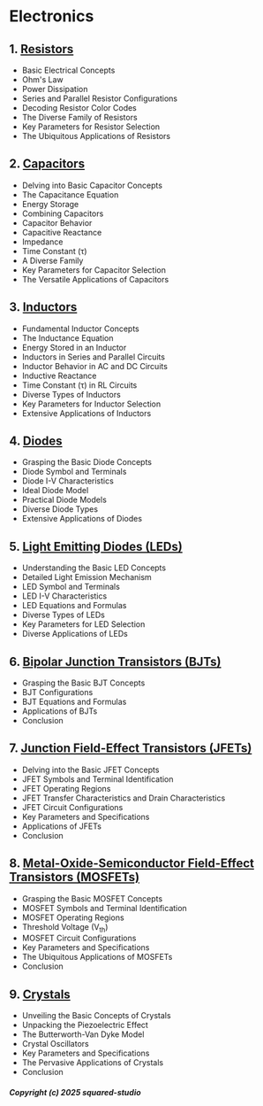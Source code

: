 # Electronics
## 1. [Resistors](Electronics/chapter_00001.md)
  - Basic Electrical Concepts
  - Ohm's Law
  - Power Dissipation
  - Series and Parallel Resistor Configurations
  - Decoding Resistor Color Codes
  - The Diverse Family of Resistors
  - Key Parameters for Resistor Selection
  - The Ubiquitous Applications of Resistors
## 2. [Capacitors](Electronics/chapter_00002.md)
  - Delving into Basic Capacitor Concepts
  - The Capacitance Equation
  - Energy Storage
  - Combining Capacitors
  - Capacitor Behavior
  - Capacitive Reactance
  - Impedance
  - Time Constant (τ)
  - A Diverse Family
  - Key Parameters for Capacitor Selection
  - The Versatile Applications of Capacitors
## 3. [Inductors](Electronics/chapter_00003.md)
  - Fundamental Inductor Concepts
  - The Inductance Equation
  - Energy Stored in an Inductor
  - Inductors in Series and Parallel Circuits
  - Inductor Behavior in AC and DC Circuits
  - Inductive Reactance
  - Time Constant (τ) in RL Circuits
  - Diverse Types of Inductors
  - Key Parameters for Inductor Selection
  - Extensive Applications of Inductors
## 4. [Diodes](Electronics/chapter_00004.md)
  - Grasping the Basic Diode Concepts
  - Diode Symbol and Terminals
  - Diode I-V Characteristics
  - Ideal Diode Model
  - Practical Diode Models
  - Diverse Diode Types
  - Extensive Applications of Diodes
## 5. [Light Emitting Diodes (LEDs)](Electronics/chapter_00005.md)
  - Understanding the Basic LED Concepts
  - Detailed Light Emission Mechanism
  - LED Symbol and Terminals
  - LED I-V Characteristics
  - LED Equations and Formulas
  - Diverse Types of LEDs
  - Key Parameters for LED Selection
  - Diverse Applications of LEDs
## 6. [Bipolar Junction Transistors (BJTs)](Electronics/chapter_00006.md)
  - Grasping the Basic BJT Concepts
  - BJT Configurations
  - BJT Equations and Formulas
  - Applications of BJTs
  - Conclusion
## 7. [Junction Field-Effect Transistors (JFETs)](Electronics/chapter_00007.md)
  - Delving into the Basic JFET Concepts
  - JFET Symbols and Terminal Identification
  - JFET Operating Regions
  - JFET Transfer Characteristics and Drain Characteristics
  - JFET Circuit Configurations
  - Key Parameters and Specifications
  - Applications of JFETs
  - Conclusion
## 8. [Metal-Oxide-Semiconductor Field-Effect Transistors (MOSFETs)](Electronics/chapter_00008.md)
  - Grasping the Basic MOSFET Concepts
  - MOSFET Symbols and Terminal Identification
  - MOSFET Operating Regions
  - Threshold Voltage (V<sub>th</sub>)
  - MOSFET Circuit Configurations
  - Key Parameters and Specifications
  - The Ubiquitous Applications of MOSFETs
  - Conclusion
## 9. [Crystals](Electronics/chapter_00009.md)
  - Unveiling the Basic Concepts of Crystals
  - Unpacking the Piezoelectric Effect
  - The Butterworth-Van Dyke Model
  - Crystal Oscillators
  - Key Parameters and Specifications
  - The Pervasive Applications of Crystals
  - Conclusion

##### Copyright (c) 2025 squared-studio

